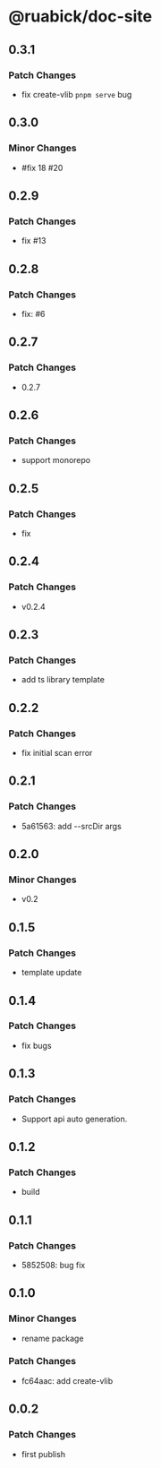 # @ruabick/doc-site

## 0.3.1

### Patch Changes

- fix create-vlib `pnpm serve` bug

## 0.3.0

### Minor Changes

- #fix 18 #20

## 0.2.9

### Patch Changes

- fix #13

## 0.2.8

### Patch Changes

- fix: #6

## 0.2.7

### Patch Changes

- 0.2.7

## 0.2.6

### Patch Changes

- support monorepo

## 0.2.5

### Patch Changes

- fix

## 0.2.4

### Patch Changes

- v0.2.4

## 0.2.3

### Patch Changes

- add ts library template

## 0.2.2

### Patch Changes

- fix initial scan error

## 0.2.1

### Patch Changes

- 5a61563: add --srcDir args

## 0.2.0

### Minor Changes

- v0.2

## 0.1.5

### Patch Changes

- template update

## 0.1.4

### Patch Changes

- fix bugs

## 0.1.3

### Patch Changes

- Support api auto generation.

## 0.1.2

### Patch Changes

- build

## 0.1.1

### Patch Changes

- 5852508: bug fix

## 0.1.0

### Minor Changes

- rename package

### Patch Changes

- fc64aac: add create-vlib

## 0.0.2

### Patch Changes

- first publish
